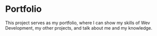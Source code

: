 # Portfolio
 
This project serves as my portfolio, where I can show my skills of Wev Development, my other projects, and talk about me and my knowledge.